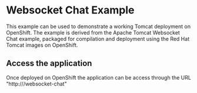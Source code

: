 Websocket Chat Example
======================

This example can be used to demonstrate a working Tomcat deployment on OpenShift.  The example is derived from the Apache Tomcat Websocket Chat example, packaged for compilation and deployment using the Red Hat Tomcat images on OpenShift.

Access the application 
---------------------

Once deployed on OpenShift the application can be access through the URL "http://<hostname>/websocket-chat"
